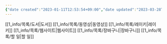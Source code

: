 ```yaml
---
{"date created":"2023-01-11T12:53:54+09:00","date updated":"2023-03-28T10:47:45+09:00","tags":["MOC"],"dg-publish":true,"permalink":"/1_info/목록/목록/","dgPassFrontmatter":true,"noteIcon":""}
---
```



 [[1_info/목록/도서\|도서]]
 [[1_info/목록/동영상\|동영상]]
 [[1_info/목록/레이키\|레이키]]
 [[1_info/목록/웹사이트\|웹사이트]]
 [[1_info/목록/장바구니\|장바구니]]
 [[1_info/목록/할 일\|할 일]]

